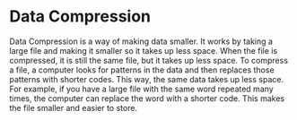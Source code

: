 # Data Compression

Data Compression is a way of making data smaller. It works by taking a large file and making it smaller so it takes up less space. When the file is compressed, it is still the same file, but it takes up less space. To compress a file, a computer looks for patterns in the data and then replaces those patterns with shorter codes. This way, the same data takes up less space. For example, if you have a large file with the same word repeated many times, the computer can replace the word with a shorter code. This makes the file smaller and easier to store.
